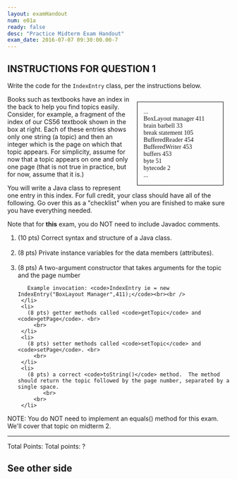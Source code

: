 ```yaml
---
layout: examHandout
num: e01a
ready: false
desc: "Practice Midterm Exam Handout"
exam_date: 2016-07-07 09:30:00.00-7
---
```


<h2>INSTRUCTIONS FOR QUESTION 1</h2>

<p>Write the code for the <code>IndexEntry</code> class, per the instructions below.</p>

<div style="padding:1em; margin:1em; float:right; width:33%; font-family: Times New Roman, serif; border: 1px solid black;">
...<br>
BoxLayout manager 411<br>
brain barbell 33<br>
break statement 105<br>
BufferedReader 454<br>
BufferedWriter 453<br>
buffers 453<br>
byte 51<br>
bytecode 2<br>
...<br>
</div>
<p>Books such as textbooks have an index in the back to help you find
topics easily.   Consider, for example, a fragment of the index of our
CS56 textbook shown in the box at right.  Each of these entries shows
only one string (a topic) and then an integer which is the page on
which that topic appears.  For simplicity, assume for now that a topic
appears on one and only one page (that is not true in practice, but
for now, assume that it is.)</p>

<p>You will write a Java class to represent one entry in this index.
For full credit, your class should have all of the following. Go over
this as a &quot;checklist&quot; when you are finished to make sure you
have everything needed.</p>

<p> Note that for <strong>this</strong> exam, you do NOT need to include Javadoc comments.</p>

   <ol>
     <li>(10 pts) Correct syntax and structure of a Java class.<br>
       <br>
     </li>
     <li>(8 pts) Private instance variables for the data members (attributes).<br>
       <br>
</li>
     <li>
       (8 pts) A two-argument constructor that takes arguments for the topic and the page number<br>

       Example invocation: <code>IndexEntry ie = new IndexEntry("BoxLayout Manager",411);</code><br><br />
     </li>
     <li>
       (8 pts) getter methods called <code>getTopic</code> and <code>getPage</code>. <br>
         <br>
     </li>
     <li>
       (8 pts) setter methods called <code>setTopic</code> and <code>setPage</code>. <br>
         <br>
     </li>
     <li>
       (8 pts) a correct <code>toString()</code> method.  The method should return the topic followed by the page number, separated by a single space.
            <br>
         <br>
     </li>
   </ol><!-- items for programming question -->

<p>NOTE: You do NOT need to implement an equals() method for this exam.  We'll cover that topic on midterm 2.</p>
 
 <div  style="clear:both; padding-top:0.0em;">
 <hr />
 <p class="instructions">Total Points: <span class="pointCount">Total points: ?</span></p>
 </div>

<h2 class="page-break-before">See other side</h2>


